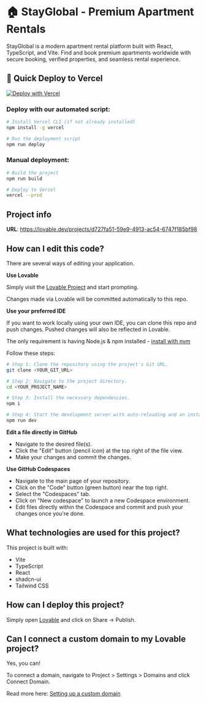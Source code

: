 # 🏠 StayGlobal - Premium Apartment Rentals

StayGlobal is a modern apartment rental platform built with React, TypeScript, and Vite. Find and book premium apartments worldwide with secure booking, verified properties, and seamless rental experience.

## 🚀 Quick Deploy to Vercel

[![Deploy with Vercel](https://vercel.com/button)](https://vercel.com/new/clone?repository-url=https://github.com/yourusername/apartment-rental-platform&env=VITE_CLERK_PUBLISHABLE_KEY,VITE_API_URL&envDescription=Required%20environment%20variables&envLink=https://github.com/yourusername/apartment-rental-platform/blob/main/.env.production)

### Deploy with our automated script:

```bash
# Install Vercel CLI (if not already installed)
npm install -g vercel

# Run the deployment script
npm run deploy
```

### Manual deployment:

```bash
# Build the project
npm run build

# Deploy to Vercel
vercel --prod
```

## Project info

**URL**: https://lovable.dev/projects/d727fa51-59e9-4913-ac54-6747f185bf98

## How can I edit this code?

There are several ways of editing your application.

**Use Lovable**

Simply visit the [Lovable Project](https://lovable.dev/projects/d727fa51-59e9-4913-ac54-6747f185bf98) and start prompting.

Changes made via Lovable will be committed automatically to this repo.

**Use your preferred IDE**

If you want to work locally using your own IDE, you can clone this repo and push changes. Pushed changes will also be reflected in Lovable.

The only requirement is having Node.js & npm installed - [install with nvm](https://github.com/nvm-sh/nvm#installing-and-updating)

Follow these steps:

```sh
# Step 1: Clone the repository using the project's Git URL.
git clone <YOUR_GIT_URL>

# Step 2: Navigate to the project directory.
cd <YOUR_PROJECT_NAME>

# Step 3: Install the necessary dependencies.
npm i

# Step 4: Start the development server with auto-reloading and an instant preview.
npm run dev
```

**Edit a file directly in GitHub**

- Navigate to the desired file(s).
- Click the "Edit" button (pencil icon) at the top right of the file view.
- Make your changes and commit the changes.

**Use GitHub Codespaces**

- Navigate to the main page of your repository.
- Click on the "Code" button (green button) near the top right.
- Select the "Codespaces" tab.
- Click on "New codespace" to launch a new Codespace environment.
- Edit files directly within the Codespace and commit and push your changes once you're done.

## What technologies are used for this project?

This project is built with:

- Vite
- TypeScript
- React
- shadcn-ui
- Tailwind CSS

## How can I deploy this project?

Simply open [Lovable](https://lovable.dev/projects/d727fa51-59e9-4913-ac54-6747f185bf98) and click on Share -> Publish.

## Can I connect a custom domain to my Lovable project?

Yes, you can!

To connect a domain, navigate to Project > Settings > Domains and click Connect Domain.

Read more here: [Setting up a custom domain](https://docs.lovable.dev/tips-tricks/custom-domain#step-by-step-guide)
